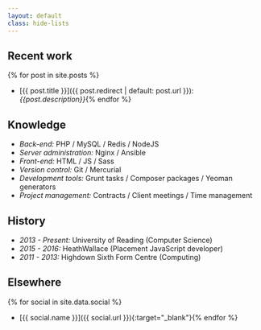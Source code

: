 ```yaml
---
layout: default
class: hide-lists
---
```


## Recent work

{% for post in site.posts %}
- [{{ post.title }}]({{ post.redirect | default: post.url }}): *{{post.description}}*{% endfor %}

## Knowledge

- *Back-end:* PHP / MySQL / Redis / NodeJS
- *Server administration:* Nginx / Ansible
- *Front-end:* HTML / JS / Sass
- *Version control:* Git / Mercurial
- *Development tools:* Grunt tasks / Composer packages  / Yeoman generators
- *Project management:* Contracts / Client meetings / Time management

## History

- *2013 - Present:* University of Reading (Computer Science)
- *2015 - 2016:* HeathWallace (Placement JavaScript developer)
- *2011 - 2013:* Highdown Sixth Form Centre (Computing)

## Elsewhere

{% for social in site.data.social %}
- [{{ social.name }}]({{ social.url }}){:target="_blank"}{% endfor %}
